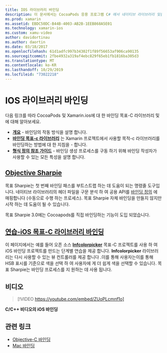 ```yaml
---
title: IOS 라이브러리 바인딩
description: 이 문서에서는 CocoaPods 응용 프로그램 C# 에서 네이티브 라이브러리 및를 사용할 수 있도록 목적-C 코드에 대 한 바인딩을 만드는 방법을 설명 합니다.
ms.prod: xamarin
ms.assetid: EBDC50DC-B44B-4003-AB2B-1EEB868A5E01
ms.technology: xamarin-ios
ms.custom: xamu-video
author: davidortinau
ms.author: daortin
ms.date: 03/18/2017
ms.openlocfilehash: 61d1adfc997b34302f1f89f56653af906ca90135
ms.sourcegitcommit: 2fbe4932a319af4ebc829f65eb1fb1816ba305d3
ms.translationtype: MT
ms.contentlocale: ko-KR
ms.lasthandoff: 10/29/2019
ms.locfileid: "73022218"
---
```

# <a name="binding-ios-libraries"></a>IOS 라이브러리 바인딩

다음 링크를 따라 CocoaPods 및 Xamarin.ios에 대 한 바인딩 목표-C 라이브러리 및에 대해 알아보세요.

- [**개요**](~/cross-platform/macios/binding/overview.md) -
  바인딩의 작동 방식을 설명 합니다.
- [**바인딩 목표-c 라이브러리**](~/cross-platform/macios/binding/objective-c-libraries.md) 는 Xamarin 프로젝트에서 사용할 목적-c 라이브러리를 바인딩하는 방법에 대 한 지침을 -
  합니다.
- [**형식 정의 참조 가이드**](~/cross-platform/macios/binding/binding-types-reference.md) -
  바인딩 생성 프로세스를 구동 하기 위해 바인딩 작성자가 사용할 수 있는 모든 특성을 설명 합니다.

## <a name="objective-sharpiecross-platformmaciosbindingobjective-sharpieindexmd"></a>[Objective Sharpie](~/cross-platform/macios/binding/objective-sharpie/index.md)

목표 Sharpie는 첫 번째 바인딩 패스를 부트스트랩 하는 데 도움이 되는 명령줄 도구입니다.
네이티브 라이브러리의 헤더 파일을 구문 분석 하 여 공용 API를 [바인딩 정의](~/cross-platform/macios/binding/objective-c-libraries.md) 에 매핑합니다 (수동으로 수행 하는 프로세스). 목표 Sharpie 자체 바인딩을 만들지 않지만 시작 하는 데 도움이 될 수 있습니다.

목표 Sharpie 3.0에는 Cocoapods를 직접 바인딩하는 기능이 도입 되었습니다.

## <a name="walkthrough---binding-an-ios-objective-c-librarywalkthroughmd"></a>[연습-iOS 목표-C 라이브러리 바인딩](walkthrough.md)

이 페이지에서는 예를 들어 오픈 소스 [**Infcolorpicker**](https://github.com/InfinitApps/InfColorPicker) 목표-C 프로젝트를 사용 하 여 iOS 바인딩 프로젝트를 만드는 단계별 연습을 제공 합니다. **Infcolorpicker** 라이브러리는 다시 사용할 수 있는 뷰 컨트롤러를 제공 합니다 .이를 통해 사용자는이를 통해 HSB 표시를 기준으로 색을 선택 하 여 사용자에 게 더 쉽게 색을 선택할 수 있습니다.
목표 Sharpie는 바인딩 프로세스를 지 원하는 데 사용 됩니다.

## <a name="video"></a>비디오

> [!VIDEO https://youtube.com/embed/ZUoPLcmnf1o]

**C/C++ 비디오의 iOS 바인딩**

## <a name="related-links"></a>관련 링크

- [Objective-C 바인딩](~/cross-platform/macios/binding/index.md)
- [Mac 바인딩](~/mac/platform/binding.md)
